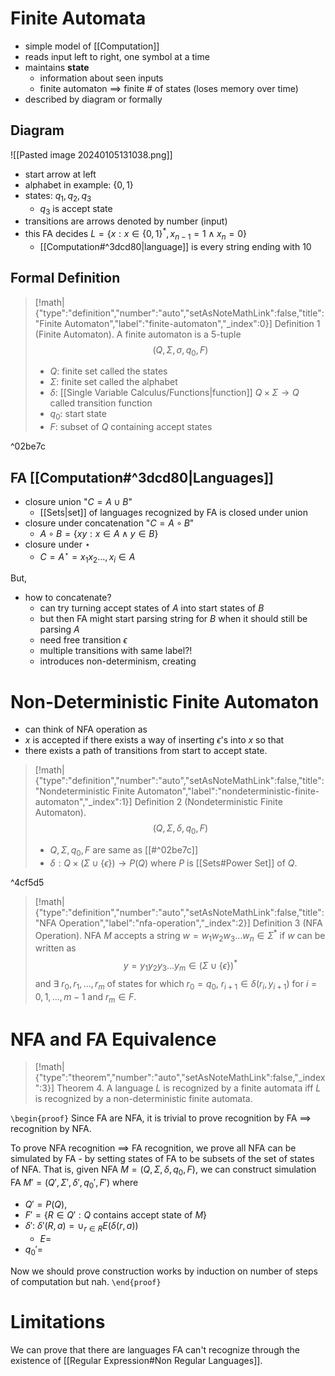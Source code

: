 # Finite Automata

- simple model of [[Computation]]
- reads input left to right, one symbol at a time
- maintains **state**
	- information about seen inputs
	- finite automaton $\implies$ finite # of states (loses memory over time)
- described by diagram or formally

## Diagram

![[Pasted image 20240105131038.png]]

- start arrow at left
- alphabet in example: $\{ 0,1 \}$
- states: $q_{1},q_{2},q_{3}$
	- $q_{3}$ is accept state
- transitions are arrows denoted by number (input)
- this FA decides $L=\{ x:x \in \{ 0,1 \}^{*},x_{n-1}=1 \land x_{n}=0 \}$
	- [[Computation#^3dcd80|language]]  is every string ending with $10$

## Formal Definition

> [!math|{"type":"definition","number":"auto","setAsNoteMathLink":false,"title":"Finite Automaton","label":"finite-automaton","_index":0}] Definition 1 (Finite Automaton).
> A finite automaton is a 5-tuple
> $$
> \left( Q,\Sigma, \sigma, q_{0}, F \right)
> $$
> - $Q$: finite set called the states
> - $\Sigma$: finite set called the alphabet
> - $\delta$: [[Single Variable Calculus/Functions|function]] $Q\times\Sigma\to Q$ called transition function
> - $q_{0}$: start state
> - $F$: subset of $Q$ containing accept states

^02be7c

## FA [[Computation#^3dcd80|Languages]] 

- closure union "$C=A \cup B$"
	- [[Sets|set]] of languages recognized by FA is closed under union
- closure under concatenation "$C=A\circ B$"
	- $A\circ B=\{ xy:x \in A \land y\in B \}$
- closure under $\star$
	- $C=A^{\star}=x_{1}x_{2}\dots, x_{i} \in A$

But,

- how to concatenate?
	- can try turning accept states of $A$ into start states of $B$
	- but then FA might start parsing string for $B$ when it should still be parsing $A$
	- need free transition $\epsilon$
	- multiple transitions with same label?!
	- introduces non-determinism, creating

# Non-Deterministic Finite Automaton

- can think of NFA operation as
- $x$ is accepted if there exists a way of inserting $\epsilon$'s into $x$ so that
- there exists a path of transitions from start to accept state.

> [!math|{"type":"definition","number":"auto","setAsNoteMathLink":false,"title":"Nondeterministic Finite Automaton","label":"nondeterministic-finite-automaton","_index":1}] Definition 2 (Nondeterministic Finite Automaton).
> $$
> (Q,\Sigma,\delta,q_{0},F)
>$$
>- $Q,\Sigma,q_{0},F$ are same as [[#^02be7c]] 
>- $\delta: Q \times (\Sigma \cup \{ \epsilon \}) \to P(Q)$ where $P$ is [[Sets#Power Set]] of $Q$.

^4cf5d5

> [!math|{"type":"definition","number":"auto","setAsNoteMathLink":false,"title":"NFA Operation","label":"nfa-operation","_index":2}] Definition 3 (NFA Operation).
> NFA $M$ accepts a string $w=w_{1}w_{2}w_{3}\dots w_{n} \in \Sigma^{*}$ if $w$ can be written as 
> $$
> y=y_{1}y_{2}y_{3}\dots y_{m} \in (\Sigma \cup \{ \epsilon \})^{*}
> $$
> and $\exists$ $r_{0},r_{1},\dots,r_{m}$ of states for which $r_{0}=q_{0}$, $r_{i+1} \in \delta(r_{i},y_{i+1})$ for $i=0,1,\dots ,m-1$ and $r_{m} \in F.$

# NFA and FA Equivalence

> [!math|{"type":"theorem","number":"auto","setAsNoteMathLink":false,"_index":3}] Theorem 4.
> A language $L$ is recognized by a finite automata iff $L$ is recognized by a non-deterministic finite automata.

`\begin{proof}` Since FA are NFA, it is trivial to prove recognition by FA $\implies$ recognition by NFA.

To prove NFA recognition $\implies$ FA recognition, we prove all NFA can be simulated by FA - by setting states of FA to be subsets of the set of states of NFA. That is, given NFA $M=(Q,\Sigma,\delta,q_{0},F)$, we can construct simulation FA $M'=(Q',\Sigma',\delta',q_{0}',F')$ where 

- $Q'=P(Q)$, 
- $F'=\{ R \in Q':Q\text{ contains accept state of }M \}$
- $\delta'$: $\delta'(R,a)=\cup_{r \in R} E(\delta(r,a))$
	- $E=$
- $q_{0}'=$

Now we should prove construction works by induction on number of steps of computation but nah.
`\end{proof}`

# Limitations

We can prove that there are languages FA can't recognize through the existence of [[Regular Expression#Non Regular Languages]].